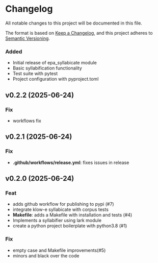 # Changelog

All notable changes to this project will be documented in this file.

The format is based on [Keep a Changelog](https://keepachangelog.com/en/1.0.0/),
and this project adheres to [Semantic Versioning](https://semver.org/spec/v2.0.0.html).


### Added
- Initial release of epa_syllabicate module
- Basic syllabification functionality
- Test suite with pytest
- Project configuration with pyproject.toml
## v0.2.2 (2025-06-24)

### Fix

- workflows fix

## v0.2.1 (2025-06-24)

### Fix

- **.github/workflows/release.yml**: fixes issues in release

## v0.2.0 (2025-06-24)

### Feat

- adds github workflow for publishing to pypi (#7)
- integrate klow-e syllabicate with corpus tests
- **Makefile**: adds a Makefile with installation and tests (#4)
- Implements a syllabifier using lark module
- create a python project boilerplate with python3.8 (#1)

### Fix

- empty case and Makefile improvements(#5)
- minors and black over the code
